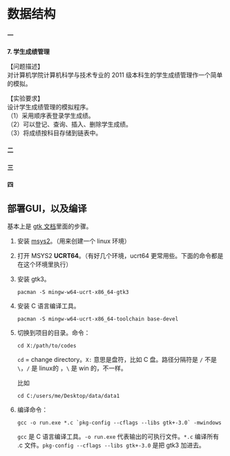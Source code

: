 # 数据结构

#### 一

**7. 学生成绩管理**

【问题描述】  
对计算机学院计算机科学与技术专业的 2011 级本科生的学生成绩管理作一个简单的模拟。

【实验要求】  
设计学生成绩管理的模拟程序。  
（1）采用顺序表登录学生成绩。  
（2）可以登记、查询、插入、删除学生成绩。  
（3）将成绩按科目存储到链表中。

#### 二

#### 三

#### 四

## 部署GUI，以及编译

基本上是 [gtk 文档](https://www.gtk.org/docs/installations/windows/)里面的步骤。

1. 安装 [msys2](https://www.msys2.org/)。（用来创建一个 linux 环境）

2. 打开 MSYS2 **UCRT64**。（有好几个环境，ucrt64 更常用些。下面的命令都是在这个环境里执行）

3. 安装 gtk3。

   ```
   pacman -S mingw-w64-ucrt-x86_64-gtk3
   ```

4. 安装 C 语言编译工具。

   ```
   pacman -S mingw-w64-ucrt-x86_64-toolchain base-devel
   ```

5. 切换到项目的目录。命令：
   
   ```
   cd X:/path/to/codes
   ```
   
   `cd` = change directory。`X:` 意思是盘符，比如 C 盘。路径分隔符是 `/` 不是 `\`，`/` 是 linux的 ，`\` 是 win 的，不一样。
   
   比如
   
   ```
   cd C:/users/me/Desktop/data/data1
   ```
   
6. 编译命令：

   ```
   gcc -o run.exe *.c `pkg-config --cflags --libs gtk+-3.0` -mwindows
   ```
   
   `gcc` 是 C 语言编译工具。`-o run.exe` 代表输出的可执行文件。`*.c` 编译所有 .c 文件。`pkg-config --cflags --libs gtk+-3.0` 是把 gtk3 加进去。
